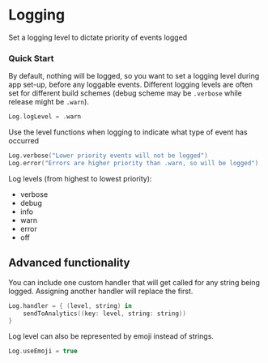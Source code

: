 # Logging

Set a logging level to dictate priority of events logged

### Quick Start

By default, nothing will be logged, so you want to set a logging level during app set-up, before any loggable events. Different logging levels are often set for different build schemes (debug scheme may be `.verbose` while release might be `.warn`).
```swift
Log.logLevel = .warn
```

Use the level functions when logging to indicate what type of event has occurred
```swift
Log.verbose("Lower priority events will not be logged")
Log.error("Errors are higher priority than .warn, so will be logged")
```

Log levels (from highest to lowest priority):
- verbose
- debug
- info
- warn
- error
- off

## Advanced functionality

You can include one custom handler that will get called for any string being logged. Assigning another handler will replace the first.

```swift
Log.handler = { (level, string) in
    sendToAnalytics((key: level, string: string))
}
```

Log level can also be represented by emoji instead of strings.

```swift
Log.useEmoji = true
```
